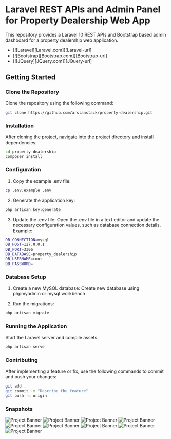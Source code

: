 # Laravel REST APIs and Admin Panel for Property Dealership Web App

This repository provides a Laravel 10 REST APIs and Bootstrap based admin dashboard for a property dealership web application.
* [![Laravel][Laravel.com]][Laravel-url]
* [![Bootstrap][Bootstrap.com]][Bootstrap-url]
* [![JQuery][JQuery.com]][JQuery-url]
## Getting Started

### Clone the Repository

Clone the repository using the following command:

```bash
git clone https://github.com/arslanstack/property-dealership.git
```
### Installation

After cloning the project, navigate into the project directory and install dependencies:

```bash
cd property-dealership
composer install
```

### Configuration

1. Copy the example .env file:

```bash
cp .env.example .env
```

2. Generate the application key:

```bash
php artisan key:generate
```

3. Update the .env file:
Open the .env file in a text editor and update the necessary configuration values, such as database connection details. Example:

```bash
DB_CONNECTION=mysql
DB_HOST=127.0.0.1
DB_PORT=3306
DB_DATABASE=property_dealership
DB_USERNAME=root
DB_PASSWORD=
```

### Database Setup

1. Create a new MySQL database:
Create new database using phpmyadmin or mysql workbench


2. Run the migrations:

```bash
php artisan migrate
```
### Running the Application

Start the Laravel server and compile assets:

```bash
php artisan serve
```

### Contributing

After implementing a feature or fix, use the following commands to commit and push your changes:

```bash
git add .
git commit -m "Describe the feature"
git push -u origin
```

### Snapshots

<img src="./snaps/1.png" alt="Project Banner">
<img src="./snaps/1-5.png" alt="Project Banner">
<img src="./snaps/1-6.png" alt="Project Banner">
<img src="./snaps/1-7.png" alt="Project Banner">
<img src="./snaps/2.png" alt="Project Banner">
<img src="./snaps/3.png" alt="Project Banner">
<img src="./snaps/4.png" alt="Project Banner">
<img src="./snaps/5.png" alt="Project Banner">
<img src="./snaps/6.png" alt="Project Banner">

